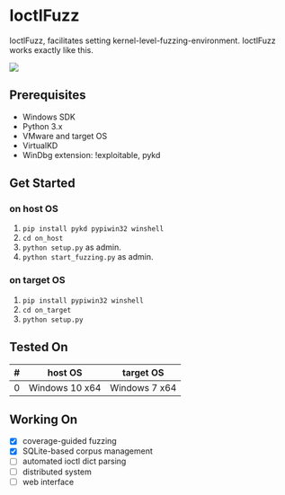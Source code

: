 # IoctlFuzz
IoctlFuzz, facilitates setting kernel-level-fuzzing-environment. IoctlFuzz works exactly like this.  

![](https://github.com/dohki/IoctlFuzz/blob/master/images/modern_software_development.gif?raw=true)

## Prerequisites
- Windows SDK
- Python 3.x
- VMware and target OS
- VirtualKD
- WinDbg extension: !exploitable, pykd

## Get Started
### on host OS
1. `pip install pykd pypiwin32 winshell`
1. `cd on_host`
1. `python setup.py` as admin.
1. `python start_fuzzing.py` as admin.
### on target OS
1. `pip install pypiwin32 winshell`
1. `cd on_target`
1. `python setup.py`

## Tested On
\# | host OS | target OS
-- | --------------- | ----------------
0 | Windows 10 x64 | Windows 7 x64

## Working On
- [x] coverage-guided fuzzing
- [x] SQLite-based corpus management
- [ ] automated ioctl dict parsing
- [ ] distributed system
- [ ] web interface
